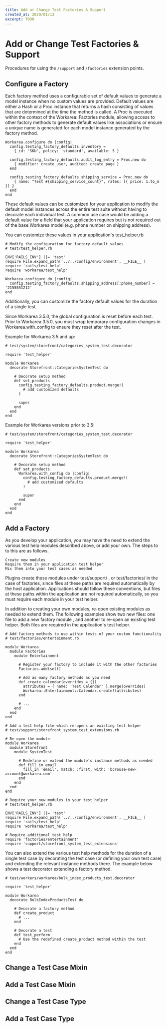 ```yaml
---
title: Add or Change Test Factories & Support
created_at: 2020/01/13
excerpt: TODO
---
```


# Add or Change Test Factories & Support

Procedures for using the `/support` and `/factories` extension points.


## Configure a Factory

Each factory method uses a configurable set of default values to generate a model instance when no custom values are provided. Default values are either a Hash or a Proc instance that returns a hash consisting of values that are determined at the time the method is called. A Proc is executed within the context of the Workarea::Factories module, allowing access to other factory methods to generate default values like associations or ensure a unique name is generated for each model instance generated by the factory method.

```
Workarea.configure do |config|
  config.testing_factory_defaults.inventory =
    { id: 'SKU', policy: 'standard', available: 5 }

  config.testing_factory_defaults.audit_log_entry = Proc.new do
    { modifier: create_user, audited: create_page }
  end

  config.testing_factory_defaults.shipping_service = Proc.new do
    { name: "Test #{shipping_service_count}", rates: [{ price: 1.to_m }] }
  end
end
```

These default values can be customized for your application to modify the default model instances across the entire test suite without having to decorate each individual test. A common use case would be adding a default value for a field that your application requires but is not required out of the base Workarea model (e.g. phone number on shipping address).

You can customize these values in your application's test_helper.rb

```
# Modify the configuration for factory default values
# test/test_helper.rb

ENV['RAILS_ENV'] ||= 'test'
require File.expand_path('../../config/environment', __FILE__ )
require 'rails/test_help'
require 'workarea/test_help'

Workarea.configure do |config|
  config.testing_factory_defaults.shipping_address[:phone_number] = '2155551212'
end
```

Additionally, you can customize the factory default values for the duration of a single test.

Since Workarea 3.5.0, the global configuration is reset before each test. Prior to Workarea 3.5.0, you must wrap temporary configuration changes in Workarea.with_config to ensure they reset after the test.

Example for Workarea 3.5 and up:

```
# test/system/storefront/categories_system_test.decorator

require 'test_helper'

module Workarea
  decorate Storefront::CategoriesSystemTest do

    # Decorate setup method
    def set_products
      config.testing_factory_defaults.product.merge!(
        # add customized defaults
      )

      super
    end
  end
end
```

Example for Workarea versions prior to 3.5:

```
# test/system/storefront/categories_system_test.decorator

require 'test_helper'

module Workarea
  decorate Storefront::CategoriesSystemTest do

    # Decorate setup method
    def set_products
      Workarea.with_config do |config|
        config.testing_factory_defaults.product.merge!(
          # add customized defaults
        )

        super
      end
    end
  end
end
```

## Add a Factory

As you develop your application, you may have the need to extend the various test help modules described above, or add your own. The steps to to this are as follows.

    Create new modules
    Require them in your application test helper
    Mix them into your test cases as needed

Plugins create these modules under test/support/ , or test/factories/ in the case of factories, since files at these paths are required automatically by the host application. Applications should follow these conventions, but files at these paths within the application are not required automatically, so you must require each module in your test helper.

In addition to creating your own modules, re-open existing modules as needed to extend them. The following examples show two new files: one file to add a new factory module , and another to re-open an existing test helper. Both files are required in the application's test helper.

```
# Add factory methods to use within tests of your custom functionality
# test/factories/entertainment.rb

module Workarea
  module Factories
    module Entertainment

      # Register your factory to include it with the other factories
      Factories.add(self)

      # Add as many factory methods as you need
      def create_calendar(overrides = {})
        attributes = { name: 'Test Calendar' }.merge(overrides)
        Workarea::Entertainment::Calendar.create!(attributes)
      end

      # ...
    end
  end
end
```

```
# Add a test help file which re-opens an existing test helper
# test/support/storefront_system_test_extensions.rb

# Re-open the module
module Workarea
  module Storefront
    module SystemTest

      # Redefine or extend the module's instance methods as needed
      def fill_in_email
        fill_in 'email', match: :first, with: 'bcrouse-new-account@workarea.com'
      end
    end
  end
end
```

```
# Require your new modules in your test helper
# test/test_helper.rb

ENV['RAILS_ENV'] ||= 'test'
require File.expand_path('../../config/environment', __FILE__ )
require 'rails/test_help'
require 'workarea/test_help'
```

```
# Require additional test help
require 'factories/entertainment'
require 'support/storefront_system_test_extensions'
```

You can also extend the various test help methods for the duration of a single test case by decorating the test case (or defining your own test case) and extending the relevant instance methods there. The example below shows a test decorator extending a factory method.

```
# test/workers/workarea/bulk_index_products_test.decorator

require 'test_helper'

module Workarea
  decorate BulkIndexProductsTest do

    # Decorate a factory method
    def create_product
      # ...
    end

    # Decorate a test
    def test_perform
      # Use the redefined create_product method within the test
    end
  end
end
```

## Change a Test Case Mixin


## Add a Test Case Mixin


## Change a Test Case Type


## Add a Test Case Type
